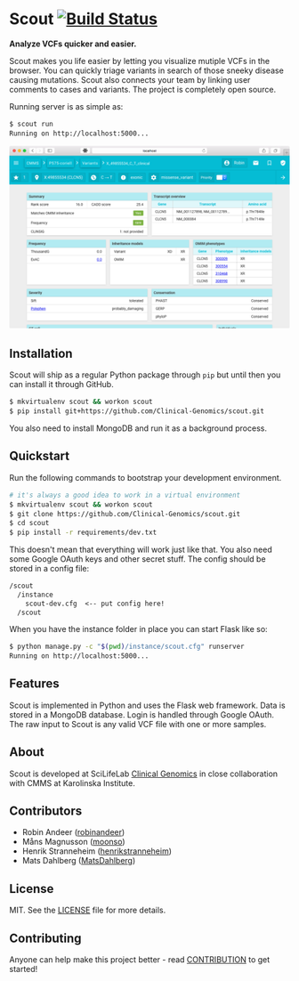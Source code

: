 # Scout [![Build Status][travis-img]][travis-url]
**Analyze VCFs quicker and easier.**

Scout makes you life easier by letting you visualize mutiple VCFs in the browser. You can quickly triage variants in search of those sneeky disease causing mutations. Scout also connects your team by linking user comments to cases and variants. The project is completely open source.

Running server is as simple as:

```bash
$ scout run
Running on http://localhost:5000...
```

![Case page demo](/artwork/scout-variant.png)


## Installation
Scout will ship as a regular Python package through ``pip`` but until then you can install it through GitHub.

```bash
$ mkvirtualenv scout && workon scout
$ pip install git+https://github.com/Clinical-Genomics/scout.git
```

You also need to install MongoDB and run it as a background process.

## Quickstart
Run the following commands to bootstrap your development environment.

```bash
# it's always a good idea to work in a virtual environment
$ mkvirtualenv scout && workon scout
$ git clone https://github.com/Clinical-Genomics/scout.git
$ cd scout
$ pip install -r requirements/dev.txt
```

This doesn't mean that everything will work just like that. You also need some Google OAuth keys and other secret stuff. The config should be stored in a config file:

```
/scout
  /instance
    scout-dev.cfg  <-- put config here!
  /scout
```

When you have the instance folder in place you can start Flask like so:

```bash
$ python manage.py -c "$(pwd)/instance/scout.cfg" runserver
Running on http://localhost:5000...
```


## Features
Scout is implemented in Python and uses the Flask web framework. Data is stored in a MongoDB database. Login is handled through Google OAuth. The raw input to Scout is any valid VCF file with one or more samples.


## About
Scout is developed at SciLifeLab [Clinical Genomics](https://github.com/Clinical-Genomics) in close collaboration with CMMS at Karolinska Institute.


## Contributors
- Robin Andeer ([robinandeer](https://github.com/robinandeer))
- Måns Magnusson ([moonso](https://github.com/moonso))
- Henrik Stranneheim ([henrikstranneheim](https://github.com/henrikstranneheim))
- Mats Dahlberg ([MatsDahlberg](https://github.com/MatsDahlberg))


## License
MIT. See the [LICENSE](LICENSE) file for more details.


## Contributing
Anyone can help make this project better - read [CONTRIBUTION](CONTRIBUTION.md)
to get started!


[travis-img]: https://img.shields.io/travis/Clinical-Genomics/scout/develop.svg?style=flat
[travis-url]: https://travis-ci.org/Clinical-Genomics/scout
